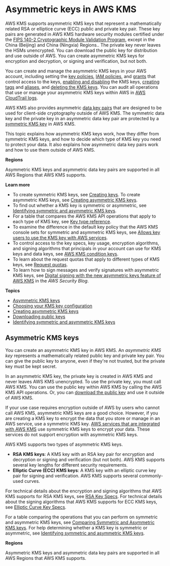 # Asymmetric keys in AWS KMS<a name="symmetric-asymmetric"></a>

AWS KMS supports asymmetric KMS keys that represent a mathematically related RSA or elliptice curve \(ECC\) public and private key pair\. These key pairs are generated in AWS KMS hardware security modules certified under the [FIPS 140\-2 Cryptographic Module Validation Program](https://csrc.nist.gov/projects/cryptographic-module-validation-program/Certificate/3139), except in the China \(Beijing\) and China \(Ningxia\) Regions\.\. The private key never leaves the HSMs unencrypted\. You can download the public key for distribution and use outside of AWS\. You can create asymmetric KMS keys for encryption and decryption, or signing and verification, but not both\.

You can create and manage the asymmetric KMS keys in your AWS account, including setting the [key policies](key-policies.md), [IAM policies](iam-policies.md), and [grants](grants.md) that control access to the keys, [enabling and disabling](enabling-keys.md) the KMS keys, [creating tags](tagging-keys.md) and [aliases](alias-manage.md#alias-create), and [deleting the KMS keys](deleting-keys.md)\. You can audit all operations that use or manage your asymmetric KMS keys within AWS in [AWS CloudTrail logs](logging-using-cloudtrail.md)\.

AWS KMS also provides asymmetric [data key pairs](concepts.md#data-key-pairs) that are designed to be used for client\-side cryptography outside of AWS KMS\. The symmetric data key and the private key in an asymmetric data key pair are protected by a [symmetric KMS key](concepts.md#symmetric-cmks) in AWS KMS\. 

This topic explains how asymmetric KMS keys work, how they differ from symmetric KMS keys, and how to decide which type of KMS key you need to protect your data\. It also explains how asymmetric data key pairs work and how to use them outside of AWS KMS\.

**Regions**

Asymmetric KMS keys and asymmetric data key pairs are supported in all AWS Regions that AWS KMS supports\.

**Learn more**
+ To create symmetric KMS keys, see [Creating keys](create-keys.md)\. To create asymmetric KMS keys, see [Creating asymmetric KMS keys](asymm-create-key.md)\.
+ To find out whether a KMS key is symmetric or asymmetric, see [Identifying symmetric and asymmetric KMS keys](find-symm-asymm.md)\. 
+ For a table that compares the AWS KMS API operations that apply to each type of KMS key, see [Key type reference](symm-asymm-compare.md)\.
+ To examine the difference in the default key policy that the AWS KMS console sets for symmetric and asymmetric KMS keys, see [Allows key users to use the KMS key with AWS services](key-policy-default.md#key-policy-service-integration)\. 
+ To control access to the key specs, key usage, encryption algorithms, and signing algorithms that principals in your account can use for KMS keys and data keys, see [AWS KMS condition keys](policy-conditions.md#conditions-kms)\.
+ To learn about the request quotas that apply to different types of KMS keys, see [Request quotas](requests-per-second.md)\.
+ To learn how to sign messages and verify signatures with asymmetric KMS keys, see [Digital signing with the new asymmetric keys feature of AWS KMS](http://aws.amazon.com/blogs/security/digital-signing-asymmetric-keys-aws-kms/) in the *AWS Security Blog*\.

**Topics**
+ [Asymmetric KMS keys](#asymmetric-cmks)
+ [Choosing your KMS key configuration](symm-asymm-choose.md)
+ [Creating asymmetric KMS keys](asymm-create-key.md)
+ [Downloading public keys](download-public-key.md)
+ [Identifying symmetric and asymmetric KMS keys](find-symm-asymm.md)

## Asymmetric KMS keys<a name="asymmetric-cmks"></a>

You can create an asymmetric KMS key in AWS KMS\. An *asymmetric KMS key* represents a mathematically related public key and private key pair\. You can give the public key to anyone, even if they're not trusted, but the private key must be kept secret\. 

In an asymmetric KMS key, the private key is created in AWS KMS and never leaves AWS KMS unencrypted\. To use the private key, you must call AWS KMS\. You can use the public key within AWS KMS by calling the AWS KMS API operations\. Or, you can [download the public key](download-public-key.md) and use it outside of AWS KMS\.

If your use case requires encryption outside of AWS by users who cannot call AWS KMS, asymmetric KMS keys are a good choice\. However, if you are creating a KMS key to encrypt the data that you store or manage in an AWS service, use a symmetric KMS key\. [AWS services that are integrated with AWS KMS](https://aws.amazon.com/kms/features/#AWS_Service_Integration) use symmetric KMS keys to encrypt your data\. These services do not support encryption with asymmetric KMS keys\.

AWS KMS supports two types of asymmetric KMS keys\. 
+ **RSA KMS keys**: A KMS key with an RSA key pair for encryption and decryption or signing and verification \(but not both\)\. AWS KMS supports several key lengths for different security requirements\.
+ **Elliptic Curve \(ECC\) KMS keys**: A KMS key with an elliptic curve key pair for signing and verification\. AWS KMS supports several commonly\-used curves\.

For technical details about the encryption and signing algorithms that AWS KMS supports for RSA KMS keys, see [RSA Key Specs](symm-asymm-choose.md#key-spec-rsa)\. For technical details about the signing algorithms that AWS KMS supports for ECC KMS keys, see [Elliptic Curve Key Specs](symm-asymm-choose.md#key-spec-ecc)\.

For a table comparing the operations that you can perform on symmetric and asymmetric KMS keys, see [Comparing Symmetric and Asymmetric KMS keys](symm-asymm-compare.md)\. For help determining whether a KMS key is symmetric or asymmetric, see [Identifying symmetric and asymmetric KMS keys](find-symm-asymm.md)\.

**Regions**

Asymmetric KMS keys and asymmetric data key pairs are supported in all AWS Regions that AWS KMS supports\.